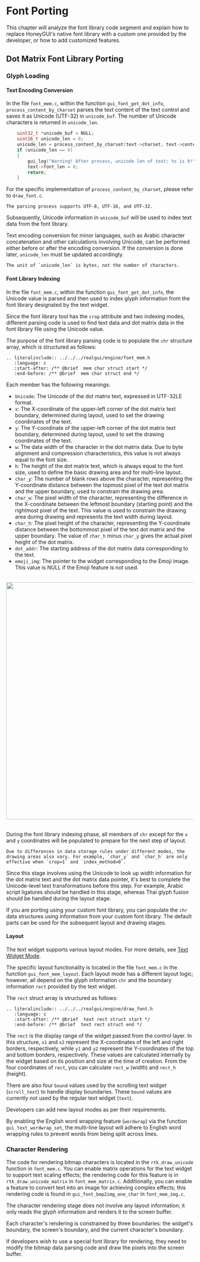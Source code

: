 # Font Porting

This chapter will analyze the font library code segment and explain how to replace HoneyGUI's native font library with a custom one provided by the developer, or how to add customized features.

## Dot Matrix Font Library Porting

### Glyph Loading

#### Text Encoding Conversion

In the file `font_mem.c`, within the function `gui_font_get_dot_info`, `process_content_by_charset` parses the text content of the text control and saves it as Unicode (UTF-32) in `unicode_buf`. The number of Unicode characters is returned in `unicode_len`.

``` C
    uint32_t *unicode_buf = NULL;
    uint16_t unicode_len = 0;
    unicode_len = process_content_by_charset(text->charset, text->content, text->len, &unicode_buf);
    if (unicode_len == 0)
    {
        gui_log("Warning! After process, unicode len of text: %s is 0!\n", text->base.name);
        text->font_len = 0;
        return;
    }
```

For the specific implementation of `process_content_by_charset`, please refer to `draw_font.c`.

```{note}
The parsing process supports UTF-8, UTF-16, and UTF-32.
```

Subsequently, Unicode information in `unicode_buf` will be used to index text data from the font library.

Text encoding conversion for minor languages, such as Arabic character concatenation and other calculations involving Unicode, can be performed either before or after the encoding conversion. If the conversion is done later, `unicode_len` must be updated accordingly.

```{note}
The unit of `unicode_len` is bytes, not the number of characters.
```

#### Font Library Indexing

In the file `font_mem.c`, within the function `gui_font_get_dot_info`, the Unicode value is parsed and then used to index glyph information from the font library designated by the text widget.

Since the font library tool has the `crop` attribute and two indexing modes, different parsing code is used to find text data and dot matrix data in the font library file using the Unicode value.

The purpose of the font library parsing code is to populate the `chr` structure array, which is structured as follows:

```eval_rst
.. literalinclude:: ../../../realgui/engine/font_mem.h
   :language: c
   :start-after: /** @brief  mem char struct start */
   :end-before: /** @brief  mem char struct end */
```

Each member has the following meanings:

+ `Unicode`: The Unicode of the dot matrix text, expressed in UTF-32LE format.
+ `x`: The X-coordinate of the upper-left corner of the dot matrix text boundary, determined during layout, used to set the drawing coordinates of the text.
+ `y`: The Y-coordinate of the upper-left corner of the dot matrix text boundary, determined during layout, used to set the drawing coordinates of the text.
+ `w`: The data width of the character in the dot matrix data. Due to byte alignment and compression characteristics, this value is not always equal to the font size.
+ `h`: The height of the dot matrix text, which is always equal to the font size, used to define the basic drawing area and for multi-line layout.
+ `char_y`: The number of blank rows above the character, representing the Y-coordinate distance between the topmost pixel of the text dot matrix and the upper boundary, used to constrain the drawing area.
+ `char_w`: The pixel width of the character, representing the difference in the X-coordinate between the leftmost boundary (starting point) and the rightmost pixel of the text. This value is used to constrain the drawing area during drawing and represents the text width during layout.
+ `char_h`: The pixel height of the character, representing the Y-coordinate distance between the bottommost pixel of the text dot matrix and the upper boundary. The value of `char_h` minus `char_y` gives the actual pixel height of the dot matrix.
+ `dot_addr`: The starting address of the dot matrix data corresponding to the text.
+ `emoji_img`: The pointer to the widget corresponding to the Emoji image. This value is NULL if the Emoji feature is not used.

</details></br>
<center><img  width="636" src= "https://foruda.gitee.com/images/1729762447610163035/4ae24c0c_9325830.png "/>
</center></br>

During the font library indexing phase, all members of `chr` except for the `x` and `y` coordinates will be populated to prepare for the next step of layout.

```{note}
Due to differences in data storage rules under different modes, the drawing areas also vary. For example, `char_y` and `char_h` are only effective when `crop=1` and `index_method=0`.
```

Since this stage involves using the Unicode to look up width information for the dot matrix text and the dot matrix data pointer, it's best to complete the Unicode-level text transformations before this step. For example, Arabic script ligatures should be handled in this stage, whereas Thai glyph fusion should be handled during the layout stage.

If you are porting using your custom font library, you can populate the `chr` data structures using information from your custom font library. The default parts can be used for the subsequent layout and drawing stages.

#### Layout

The text widget supports various layout modes. For more details, see [Text Widget Mode](#Text_Widget_Mode_EN).

The specific layout functionality is located in the file `font_mem.c` in the function `gui_font_mem_layout`. Each layout mode has a different layout logic; however, all depend on the glyph information `chr` and the boundary information `rect` provided by the text widget.

The `rect` struct array is structured as follows:

```eval_rst
.. literalinclude:: ../../../realgui/engine/draw_font.h
   :language: c
   :start-after: /** @brief  text rect struct start */
   :end-before: /** @brief  text rect struct end */
```

The `rect` is the display range of the widget passed from the control layer. In this structure, `x1` and `x2` represent the X-coordinates of the left and right borders, respectively, while `y1` and `y2` represent the Y-coordinates of the top and bottom borders, respectively. These values are calculated internally by the widget based on its position and size at the time of creation. From the four coordinates of `rect`, you can calculate `rect_w` (width) and `rect_h` (height).

There are also four `bound` values used by the scrolling text widget (`scroll_text`) to handle display boundaries. These `bound` values are currently not used by the regular text widget (`text`).

Developers can add new layout modes as per their requirements.

By enabling the English word wrapping feature (`wordwrap`) via the function `gui_text_wordwrap_set`, the multi-line layout will adhere to English word wrapping rules to prevent words from being split across lines.

### Character Rendering

The code for rendering bitmap characters is located in the `rtk_draw_unicode` function in `font_mem.c`. You can enable matrix operations for the text widget to support text scaling effects; the rendering code for this feature is in `rtk_draw_unicode_matrix` in `font_mem_matrix.c`. Additionally, you can enable a feature to convert text into an image for achieving complex effects; this rendering code is found in `gui_font_bmp2img_one_char` in `font_mem_img.c`.

The character rendering stage does not involve any layout information; it only reads the glyph information and renders it to the screen buffer.

Each character's rendering is constrained by three boundaries: the widget's boundary, the screen's boundary, and the current character's boundary.

If developers wish to use a special font library for rendering, they need to modify the bitmap data parsing code and draw the pixels into the screen buffer.
